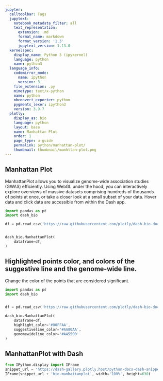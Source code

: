 ```yaml
---
jupyter:
  celltoolbar: Tags
  jupytext:
    notebook_metadata_filter: all
    text_representation:
      extension: .md
      format_name: markdown
      format_version: '1.3'
      jupytext_version: 1.13.0
  kernelspec:
    display_name: Python 3 (ipykernel)
    language: python
    name: python3
  language_info:
    codemirror_mode:
      name: ipython
      version: 3
    file_extension: .py
    mimetype: text/x-python
    name: python
    nbconvert_exporter: python
    pygments_lexer: ipython3
    version: 3.9.7
  plotly:
    display_as: bio
    language: python
    layout: base
    name: Manhattan Plot
    order: 1
    page_type: u-guide
    permalink: python/manhattan-plot/ 
    thumbnail: thumbnail/manhttan-plot.png
---
```


## Manhattan Plot
ManhattanPlot allows you to visualize genome-wide association studies (GWAS) efficiently. Using WebGL under the hood, you can interactively explore overviews of massive datasets comprising hundreds of thousands of points at once, or take a closer look at a small subset of your data. Hover data and click data are accessible from within the Dash app.

```python
import pandas as pd
import dash_bio 

df = pd.read_csv('https://raw.githubusercontent.com/plotly/dash-bio-docs-files/master/manhattan_data.csv')


dash_bio.ManhattanPlot(
    dataframe=df,
)
```

## Highlighted points color, and colors of the suggestive line and the genome-wide line.
Change the color of the points that are considered significant.

```python
import pandas as pd
import dash_bio 


df = pd.read_csv('https://raw.githubusercontent.com/plotly/dash-bio-docs-files/master/manhattan_data.csv')

dash_bio.ManhattanPlot(
    dataframe=df,
    highlight_color='#00FFAA',
    suggestiveline_color='#AA00AA',
    genomewideline_color='#AA5500'
)
```

## ManhattanPlot with Dash

```python no_display=true
from IPython.display import IFrame
snippet_url = 'https://dash-gallery.plotly.host/python-docs-dash-snippets/'
IFrame(snippet_url + 'bio-manhattanplot', width='100%', height=630)
```
